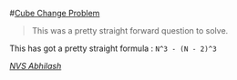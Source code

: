 #[Cube Change Problem](https://www.hackerearth.com/problem/algorithm/cube-change-qualifier2/)

> This was a pretty straight forward question to solve.

This has got a pretty straight formula : ```N^3 - (N - 2)^3```

[_NVS Abhilash_](https://github.com/nvs-abhilash)
